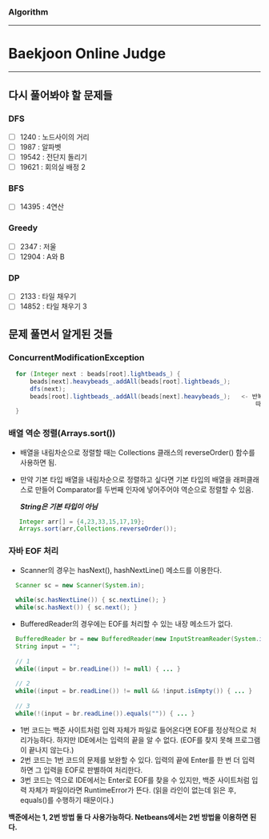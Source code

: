 ### Algorithm
<hr>

# Baekjoon Online Judge
<hr>

## 다시 풀어봐야 할 문제들

### DFS
- [ ] 1240 : 노드사이의 거리
- [ ] 1987 : 알파벳
- [ ] 19542 : 전단지 돌리기
- [ ] 19621 : 회의실 배정 2

### BFS
- [ ] 14395 : 4연산

### Greedy
- [ ] 2347 : 저울 
- [ ] 12904 : A와 B

### DP
- [ ] 2133 : 타일 채우기
- [ ] 14852 : 타일 채우기 3

## 문제 풀면서 알게된 것들
 ### ConcurrentModificationException
 
```java
  for (Integer next : beads[root].lightbeads_) {
      beads[next].heavybeads_.addAll(beads[root].lightbeads_);
      dfs(next);
      beads[root].lightbeads_.addAll(beads[next].heavybeads_);   <- 반복문의 기준인 beads[root].lightbeads_의 원소가 바뀌게 된다.
                                                                     따라서, Enhanced for 문의 반복 횟수가 계속 바뀌게 되므로 ConcurrentModificationException이 발생한다.
  }                                                                     
```

 ### 배열 역순 정렬(Arrays.sort())
  - 배열을 내림차순으로 정렬할 때는 Collections 클래스의 reverseOrder() 함수를 사용하면 됨. 
  - 만약 기본 타입 배열을 내림차순으로 정렬하고 싶다면 기본 타입의 배열을 래퍼클래스로 만들어 Comparator를 두번째 인자에 넣어주어야 역순으로 정렬할 수 있음.
    
    ***String은 기본 타입이 아님***
   
```java
   Integer arr[] = {4,23,33,15,17,19};
   Arrays.sort(arr,Collections.reverseOrder());
 ```

 ### 자바 EOF 처리
  - Scanner의 경우는 hasNext(), hashNextLine() 메소드를 이용한다.
  ```java
    Scanner sc = new Scanner(System.in); 
    
    while(sc.hasNextLine()) { sc.nextLine(); } 
    while(sc.hasNext()) { sc.next(); }
  ```
  
  - BufferedReader의 경우에는 EOF를 처리할 수 있는 내장 메소드가 없다.
  ```java
    BufferedReader br = new BufferedReader(new InputStreamReader(System.in)); 
    String input = ""; 
    
    // 1 
    while((input = br.readLine()) != null) { ... } 
    
    // 2
    while((input = br.readLine()) != null && !input.isEmpty()) { ... } 
    
    // 3 
    while(!(input = br.readLine()).equals("")) { ... }
  ```
  
  - 1번 코드는 백준 사이트처럼 입력 자체가 파일로 들어온다면 EOF를 정상적으로 처리가능하다. 하지만 IDE에서는 입력의 끝을 알 수 없다. (EOF를 찾지 못해 프로그램이 끝나지 않는다.)
  - 2번 코드는 1번 코드의 문제를 보완할 수 있다. 입력의 끝에 Enter를 한 번 더 입력하면 그 입력을 EOF로 판별하여 처리한다.
  - 3번 코드는 역으로 IDE에서는 Enter로 EOF를 찾을 수 있지만, 백준 사이트처럼 입력 자체가 파일이라면 RuntimeError가 뜬다. (읽을 라인이 없는데 읽은 후, equals()를 수행하기 때문이다.)

  **백준에서는 1, 2번 방법 둘 다 사용가능하다. Netbeans에서는 2번 방법을 이용하면 된다.**

